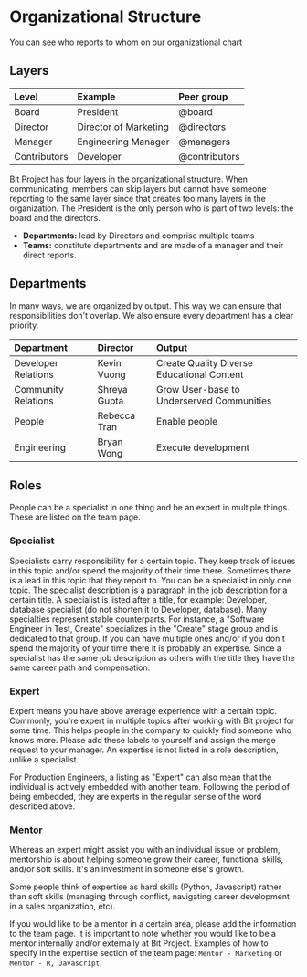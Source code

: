 # Organizational Structure

You can see who reports to whom on our organizational chart

## Layers

| Level | Example | Peer group |
| :--- | :--- | :--- |
| Board | President | @board |
| Director | Director of Marketing | @directors |
| Manager | Engineering Manager | @managers |
| Contributors | Developer | @contributors |

Bit Project has four layers in the organizational structure. When communicating, members can skip layers but cannot have someone reporting to the same layer since that creates too many layers in the organization. The President is the only person who is part of two levels: the board and the directors.

* **Departments:** lead by Directors and comprise multiple teams
* **Teams:** constitute departments and are made of a  manager and their direct reports.

## Departments

In many ways, we are organized by output. This way we can ensure that responsibilities don't overlap. We also ensure every department has a clear priority.

| Department | Director | Output |
| :--- | :--- | :--- |
| Developer Relations | Kevin Vuong | Create Quality Diverse Educational Content |
| Community Relations | Shreya Gupta | Grow User-base to Underserved Communities |
| People | Rebecca Tran | Enable people |
| Engineering | Bryan Wong | Execute development |

## Roles

People can be a specialist in one thing and be an expert in multiple things. These are listed on the team page.

### Specialist

Specialists carry responsibility for a certain topic. They keep track of issues in this topic and/or spend the majority of their time there. Sometimes there is a lead in this topic that they report to. You can be a specialist in only one topic. The specialist description is a paragraph in the job description for a certain title. A specialist is listed after a title, for example: Developer, database specialist \(do not shorten it to Developer, database\). Many specialties represent stable counterparts. For instance, a "Software Engineer in Test, Create" specializes in the "Create" stage group and is dedicated to that group. If you can have multiple ones and/or if you don't spend the majority of your time there it is probably an expertise. Since a specialist has the same job description as others with the title they have the same career path and compensation.

### Expert

Expert means you have above average experience with a certain topic. Commonly, you're expert in multiple topics after working with Bit project for some time. This helps people in the company to quickly find someone who knows more. Please add these labels to yourself and assign the merge request to your manager. An expertise is not listed in a role description, unlike a specialist.

For Production Engineers, a listing as "Expert" can also mean that the individual is actively embedded with another team. Following the period of being embedded, they are experts in the regular sense of the word described above.

### Mentor

Whereas an expert might assist you with an individual issue or problem, mentorship is about helping someone grow their career, functional skills, and/or soft skills. It's an investment in someone else's growth.

Some people think of expertise as hard skills \(Python, Javascript\) rather than soft skills \(managing through conflict, navigating career development in a sales organization, etc\).

If you would like to be a mentor in a certain area, please add the information to the team page. It is important to note whether you would like to be a mentor internally and/or externally at Bit Project. Examples of how to specify in the expertise section of the team page: `Mentor - Marketing` or `Mentor - R, Javascript`.

